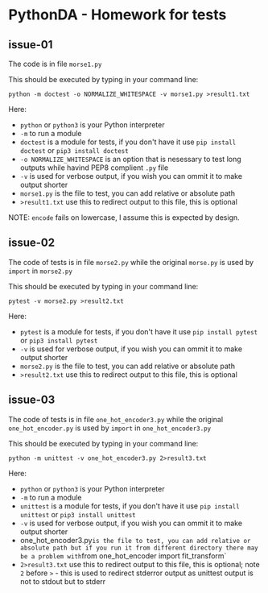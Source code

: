 # PythonDA - Homework for tests

## issue-01

The code is in file `morse1.py`

This should be executed by typing in your command line:

    python -m doctest -o NORMALIZE_WHITESPACE -v morse1.py >result1.txt

Here:
- `python` or `python3` is your Python interpreter
- `-m` to run a module
- `doctest` is a module for tests, if you don't have it use `pip install doctest` or `pip3 install doctest`
- `-o NORMALIZE_WHITESPACE` is an option that is nesessary to test long outputs while havind PEP8 complient `.py` file
- `-v` is used for verbose output, if you wish you can ommit it to make output shorter
- `morse1.py` is the file to test, you can add relative or absolute path
- `>result1.txt` use this to redirect output to this file, this is optional

NOTE: `encode` fails on lowercase, I assume this is expected by design.

## issue-02

The code of tests is in file `morse2.py` while the original `morse.py` is used by `import` in `morse2.py`

This should be executed by typing in your command line:

    pytest -v morse2.py >result2.txt

Here:
- `pytest` is a module for tests, if you don't have it use `pip install pytest` or `pip3 install pytest`
- `-v` is used for verbose output, if you wish you can ommit it to make output shorter
- `morse2.py` is the file to test, you can add relative or absolute path
- `>result2.txt` use this to redirect output to this file, this is optional

## issue-03

The code of tests is in file `one_hot_encoder3.py` while the original `one_hot_encoder.py` is used by `import` in `one_hot_encoder3.py`

This should be executed by typing in your command line:

    python -m unittest -v one_hot_encoder3.py 2>result3.txt

Here:
- `python` or `python3` is your Python interpreter
- `-m` to run a module
- `unittest` is a module for tests, if you don't have it use `pip install unittest` or `pip3 install unittest`
- `-v` is used for verbose output, if you wish you can ommit it to make output shorter
- one_hot_encoder3.py` is the file to test, you can add relative or absolute path but if you run it from different directory there may be a problem with `from one_hot_encoder import fit_transform`
- `2>result3.txt` use this to redirect output to this file, this is optional; note `2` before `>` - this is used to redirect stderror output as unittest output is not to stdout but to stderr




